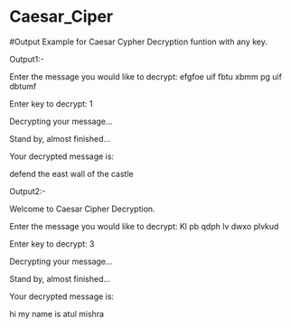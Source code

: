 # Caesar_Ciper
#Output Example for Caesar Cypher Decryption funtion with any key.

Output1:-

Enter the message you would like to decrypt: efgfoe uif fbtu xbmm pg uif dbtumf

Enter key to decrypt: 1

Decrypting your message...

Stand by, almost finished...

Your decrypted message is:

defend the east wall of the castle

Output2:- 

Welcome to Caesar Cipher Decryption.

Enter the message you would like to decrypt: Kl pb qdph lv dwxo plvkud

Enter key to decrypt: 3

Decrypting your message...

Stand by, almost finished...

Your decrypted message is:

hi my name is atul mishra
